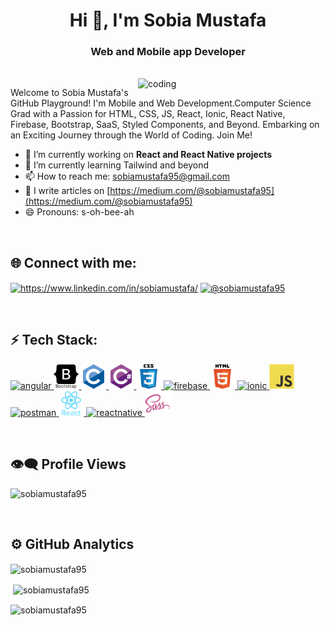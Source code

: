 
<h1 align="center">Hi 👋, I'm Sobia Mustafa</h1>
<h3 align="center">Web and Mobile app Developer</h3>
<br/>
<img align="right" alt="coding" width="300" src="https://media.tenor.com/S59bPkT0pqcAAAAC/programming.gif" />

<p align="left">
Welcome to Sobia Mustafa's GitHub Playground!
I'm Mobile and Web Development.Computer Science Grad with a Passion for HTML, CSS, JS, React, Ionic, React Native, Firebase, Bootstrap, SaaS, Styled Components, and Beyond. Embarking on an Exciting Journey through the World of Coding. Join Me!
</p>

- 🔭 I’m currently working on **React and React Native projects**
- 🌱 I’m currently learning Tailwind and beyond 
- 📫 How to reach me: sobiamustafa95@gmail.com 
- 📝 I write articles on [https://medium.com/@sobiamustafa95](https://medium.com/@sobiamustafa95)
- 😄 Pronouns: s-oh-bee-ah 
<br/>
<h2 align="left"> 🌐 Connect with me:</h2>
<p align="left">
<a href="https://linkedin.com/in/https://www.linkedin.com/in/sobiamustafa/" target="blank"><img align="center" src="https://raw.githubusercontent.com/rahuldkjain/github-profile-readme-generator/master/src/images/icons/Social/linked-in-alt.svg" alt="https://www.linkedin.com/in/sobiamustafa/" height="30" width="40" /></a>
<a href="https://medium.com/@sobiamustafa95" target="blank"><img align="center" src="https://raw.githubusercontent.com/rahuldkjain/github-profile-readme-generator/master/src/images/icons/Social/medium.svg" alt="@sobiamustafa95" height="30" width="40" /></a>
</p> <br/>

<h2 align="left"> ⚡ Tech Stack:</h2>
<p align="left"> <a href="https://angular.io" target="_blank" rel="noreferrer"> <img src="https://angular.io/assets/images/logos/angular/angular.svg" alt="angular" width="40" height="40"/> </a> <a href="https://getbootstrap.com" target="_blank" rel="noreferrer"> <img src="https://raw.githubusercontent.com/devicons/devicon/master/icons/bootstrap/bootstrap-plain-wordmark.svg" alt="bootstrap" width="40" height="40"/> </a> <a href="https://www.cprogramming.com/" target="_blank" rel="noreferrer"> <img src="https://raw.githubusercontent.com/devicons/devicon/master/icons/c/c-original.svg" alt="c" width="40" height="40"/> </a> <a href="https://www.w3schools.com/cs/" target="_blank" rel="noreferrer"> <img src="https://raw.githubusercontent.com/devicons/devicon/master/icons/csharp/csharp-original.svg" alt="csharp" width="40" height="40"/> </a> <a href="https://www.w3schools.com/css/" target="_blank" rel="noreferrer"> <img src="https://raw.githubusercontent.com/devicons/devicon/master/icons/css3/css3-original-wordmark.svg" alt="css3" width="40" height="40"/> </a> <a href="https://firebase.google.com/" target="_blank" rel="noreferrer"> <img src="https://www.vectorlogo.zone/logos/firebase/firebase-icon.svg" alt="firebase" width="40" height="40"/> </a> <a href="https://www.w3.org/html/" target="_blank" rel="noreferrer"> <img src="https://raw.githubusercontent.com/devicons/devicon/master/icons/html5/html5-original-wordmark.svg" alt="html5" width="40" height="40"/> </a> <a href="https://ionicframework.com" target="_blank" rel="noreferrer"> <img src="https://upload.wikimedia.org/wikipedia/commons/d/d1/Ionic_Logo.svg" alt="ionic" width="40" height="40"/> </a> <a href="https://developer.mozilla.org/en-US/docs/Web/JavaScript" target="_blank" rel="noreferrer"> <img src="https://raw.githubusercontent.com/devicons/devicon/master/icons/javascript/javascript-original.svg" alt="javascript" width="40" height="40"/> </a> <a href="https://postman.com" target="_blank" rel="noreferrer"> <img src="https://www.vectorlogo.zone/logos/getpostman/getpostman-icon.svg" alt="postman" width="40" height="40"/> </a> <a href="https://reactjs.org/" target="_blank" rel="noreferrer"> <img src="https://raw.githubusercontent.com/devicons/devicon/master/icons/react/react-original-wordmark.svg" alt="react" width="40" height="40"/> </a> <a href="https://reactnative.dev/" target="_blank" rel="noreferrer"> <img src="https://reactnative.dev/img/header_logo.svg" alt="reactnative" width="40" height="40"/> </a> <a href="https://sass-lang.com" target="_blank" rel="noreferrer"> <img src="https://raw.githubusercontent.com/devicons/devicon/master/icons/sass/sass-original.svg" alt="sass" width="40" height="40"/> </a> </p><br/>
<h2> 👁️‍🗨️ Profile Views </h2>
<p align="left"> <img src="https://komarev.com/ghpvc/?username=sobiamustafa95&label=Profile%20views&color=0e75b6&style=flat" alt="sobiamustafa95" /> </p><br/>

<h2> ⚙️ GitHub Analytics</h2>
<p><img align="center" src="https://github-readme-stats.vercel.app/api/top-langs?username=sobiamustafa95&show_icons=true&locale=en&layout=compact" alt="sobiamustafa95" /></p>

<p>&nbsp;<img align="center" src="https://github-readme-stats.vercel.app/api?username=sobiamustafa95&show_icons=true&locale=en" alt="sobiamustafa95" /></p>

<p><img align="center" src="https://github-readme-streak-stats.herokuapp.com/?user=sobiamustafa95&" alt="sobiamustafa95" /></p>
